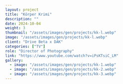 ```yaml
---
layout: project
title: "Körper Krimi"
description: ""
date: 2024-10-04
weight: 3
thumbnail: "/assets/images/gen/projects/kk-l.webp"
image: "/assets/images/gen/projects/kk-l.webp"
client: "Drive Beta x DAK"
categories: ["TV"]
role: "Director of Photography"
link: "https://www.youtube.com/watch?v=iPsKTsiC_LM"
gallery:
  - image: "/assets/images/gen/projects/kk-1.webp"
  - image: "/assets/images/gen/projects/kk-2.webp"
  - image: "/assets/images/gen/projects/kk-3.webp"
---
```


